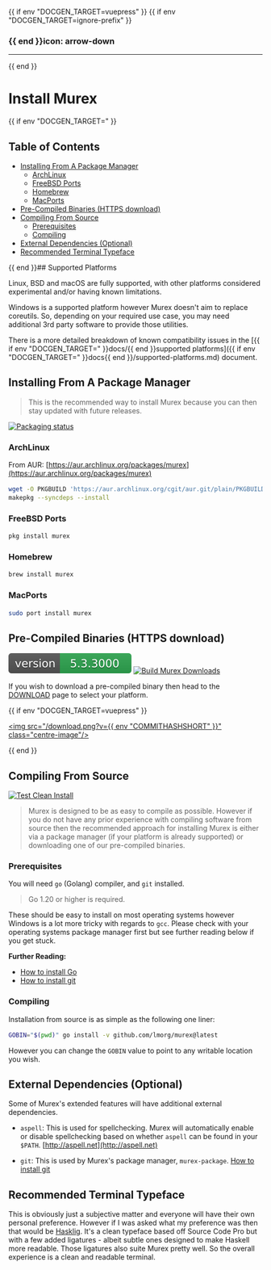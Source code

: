 {{ if env "DOCGEN_TARGET=vuepress" }}
{{ if env "DOCGEN_TARGET=ignore-prefix" }}
### {{ end }}icon: arrow-down

---
{{ end }}<h1>Install Murex</h1>

{{ if env "DOCGEN_TARGET=" }}<h2>Table of Contents</h2>

<div id="toc">

- [Installing From A Package Manager](#installing-from-a-package-manager)
  - [ArchLinux](#archlinux)
  - [FreeBSD Ports](#freebsd-ports)
  - [Homebrew](#homebrew)
  - [MacPorts](#macports)
- [Pre-Compiled Binaries (HTTPS download)](#pre-compiled-binaries-https-download)
- [Compiling From Source](#compiling-from-source)
  - [Prerequisites](#prerequisites)
  - [Compiling](#compiling)
- [External Dependencies (Optional)](#external-dependencies-optional)
- [Recommended Terminal Typeface](#recommended-terminal-typeface)

</div>

{{ end }}## Supported Platforms

Linux, BSD and macOS are fully supported, with other platforms considered
experimental and/or having known limitations.

Windows is a supported platform however Murex doesn't aim to replace coreutils.
So, depending on your required use case, you may need additional 3rd party
software to provide those utilities.

There is a more detailed breakdown of known compatibility issues in the
[{{ if env "DOCGEN_TARGET=" }}docs/{{ end }}supported platforms]({{ if env "DOCGEN_TARGET=" }}docs{{ end }}/supported-platforms.md) document.

## Installing From A Package Manager

> This is the recommended way to install Murex because you can then stay
> updated with future releases.

[![Packaging status](https://repology.org/badge/vertical-allrepos/murex.svg)](https://repology.org/project/murex/versions)

### ArchLinux

From AUR: [https://aur.archlinux.org/packages/murex](https://aur.archlinux.org/packages/murex)

```bash
wget -O PKGBUILD 'https://aur.archlinux.org/cgit/aur.git/plain/PKGBUILD?h=murex'
makepkg --syncdeps --install 
```

### FreeBSD Ports

```bash
pkg install murex
```

### Homebrew

```bash
brew install murex
```

### MacPorts

```bash
sudo port install murex
```

## Pre-Compiled Binaries (HTTPS download)

[![Version](version.svg)](DOWNLOAD.md)
[![Build Murex Downloads](https://github.com/lmorg/murex/actions/workflows/murex-downloads.yaml/badge.svg)](https://github.com/lmorg/murex/actions/workflows/murex-downloads.yaml)

If you wish to download a pre-compiled binary then head to the [DOWNLOAD](DOWNLOAD.md)
page to select your platform.

{{ if env "DOCGEN_TARGET=vuepress" }}
<!-- markdownlint-disable -->
<a href="DOWNLOAD.html" alt="download murex"><img src="/download.png?v={{ env "COMMITHASHSHORT" }}" class="centre-image"/></a>
<!-- markdownlint-restore -->
{{ end }}

## Compiling From Source

[![Test Clean Install](https://github.com/lmorg/murex/actions/workflows/clean-build.yaml/badge.svg)](https://github.com/lmorg/murex/actions/workflows/clean-build.yaml)

> Murex is designed to be as easy to compile as possible. However if you do not
> have any prior experience with compiling software from source then the
> recommended approach for installing Murex is either via a package manager (if
> your platform is already supported) or downloading one of our pre-compiled
> binaries.

### Prerequisites

You will need `go` (Golang) compiler, and `git` installed.

> Go 1.20 or higher is required.

These should be easy to install on most operating systems however Windows is a
lot more tricky with regards to `gcc`. Please check with your operating systems
package manager first but see further reading below if you get stuck.

**Further Reading:**

* [How to install Go](https://golang.org/doc/install)
* [How to install git](https://github.com/git-guides/install-git)

### Compiling

Installation from source is as simple as the following one liner:

```bash
GOBIN="$(pwd)" go install -v github.com/lmorg/murex@latest
```

However you can change the `GOBIN` value to point to any writable location you
wish.

## External Dependencies (Optional)

Some of Murex's extended features will have additional external dependencies.

* `aspell`: This is used for spellchecking. Murex will automatically enable or
  disable spellchecking based on whether `aspell` can be found in your `$PATH`.
  [http://aspell.net](http://aspell.net)

* `git`: This is used by Murex's package manager, `murex-package`.
  [How to install git](https://github.com/git-guides/install-git)

## Recommended Terminal Typeface

This is obviously just a subjective matter and everyone will have their own
personal preference. However if I was asked what my preference was then that
would be [Hasklig](https://github.com/i-tu/Hasklig). It's a clean typeface
based off Source Code Pro but with a few added ligatures - albeit subtle ones
designed to make Haskell more readable. Those ligatures also suite Murex
pretty well. So the overall experience is a clean and readable terminal.
